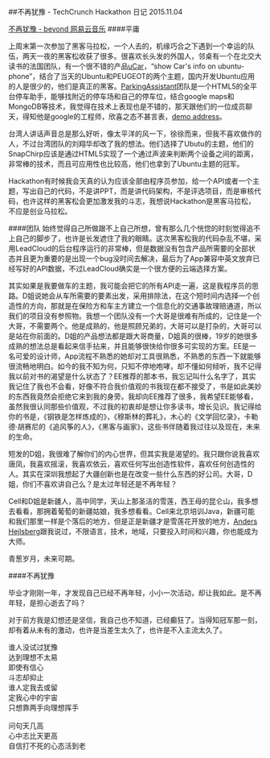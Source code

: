 ##不再犹豫 - TechCrunch Hackathon 日记
2015.11.04

[不再犹豫 - beyond 网易云音乐](http://music.163.com/#/m/song?id=347597)
####平庸

上周末第一次参加了黑客马拉松，一个人去的，机缘巧合之下遇到一个幸运的队伍，两天一夜的黑客松收获了很多。很喜欢长头发的外国人，邻桌有一个在北交大读书的法国团队，有一个很不错的产品[uCar](https://gitcafe.com/BinLi/uCar)，“show Car's info on ubuntu-phone”，结合了当天的Ubuntu和PEUGEOT的两个主题，国内开发Ubuntu应用的人是很少的，他们是真正的黑客。[ParkingAssistant](https://gitcafe.com/NextInnovationLab/ParkingAssistant)团队是一个HTML5的全平台停车助手，能够找附近的停车场和自己的停车位，结合google maps和MongoDB等技术，我觉得在技术上表现也是不错的，那天跟他们的一位成员聊天，得知他是google的工程师，欣喜之态不甚言表，[demo address](http://ashora.gitcafe.io/#/lg)。

台湾人讲话声音总是那么好听，像太平洋的风一下，徐徐而来，但我不喜欢做作的人，不过台湾团队的刘翔华却改了我的想法。他们选择了Ubutu的主题，他们的SnapChirp应该是通过HTML5实现了一个通过声波来判断两个设备之间的距离，非常棒的技术，而且可应用性也比较高，他们也拿到了Ubuntu主题的冠军。

Hackathon有时候我会天真的认为应该全部由程序员参加，给一个API或者一个主题，写出自己的代码，不是讲PPT，而是讲代码架构，不是评选项目，而是审核代码，也许这样的黑客松会更加激发我的斗志，我想说Hackathon是黑客马拉松，不应是创业马拉松。


####团队
始终觉得自己所做跟不上自己所想，曾有那么几个恍惚的时刻觉得追不上自己的脚步了，也许是长发遮住了我的眼睛。这次黑客松我的代码杂乱不堪，采用LeadCloud的后台程序运行的非常棒，但是数据没有包含产品所需要的全部状态并且更为重要的是出现一个bug没时间去解决，最后为了App兼容中英文放弃已经写好的API数据，不过LeadCloud确实是一个很方便的云端选择方案。

其实如果是我要做车的主题，我可能会把它的所有API走一遍，这是我程序员的思路。D姐说她会从车所需要的要素出发，采用排除法，在这个短时间内选择一个创造性的方向，那就是在保险方和车主方建立一个信息化的交通事故理赔通道，所以我们的项目没有参照物。我想一个团队没有一个大哥是很难有所成的，记住是一个大哥，不需要两个。他是成熟的，他是照顾兄弟的，大哥可以是打杂的，大哥可以是站在你前面的。D姐的产品想法都是跟大哥商量，D姐真的很棒，19岁的她很多成熟的想法总是看起来信手拈来，并且能够很快给你很多可实现的方案。EE是一名可爱的设计师，App流程不熟悉的她却对工具很熟悉，不熟悉的东西一下就能够很流畅地明白。如今的我不知为何，只知不停地咆哮，却不懂如何倾听，我不记得我以前对书的渴望是什么状态了？EE推荐的那本书，我忘记叫什么名字了，其实我记住了我也不会看，好像不符合我价值观的书我现在都不接受了，书是如此美妙的东西我竟然会拒绝它来到我的身旁。我却向EE推荐了很多，我希望EE能够看，虽然我很认同那些价值观，不过我的初衷却是想让你多读书，增长见识。我记得给你的书是，《钢铁是怎样炼成的》，《穆斯林的葬礼》，木心的《文学回忆录》，卡勒德·胡赛尼的《追风筝的人》，《黑客与画家》，这些书伴随着我过往以及现在，未来的生命。

短发的D姐，我很难了解你们的内心世界，但其实我是渴望的。我只跟你说我喜欢唐凤，我喜欢摇滚，我喜欢依云，喜欢任何写出创造性软件，喜欢任何创造性的人。其实在深圳我想起了大疆创新也是在改变一些什么东西的好公司。大哥，D姐，你们不喜欢讲自己么？是太过年轻还是不再年轻？

Cell和D姐是新疆人，高中同学，天山上那圣洁的雪莲，西王母的昆仑山，我多想去看看，那拥着葡萄的新疆姑娘，我多想看看。Cell来北京培训Java，新疆可能和我们那里一样是个落后的地方，但是正是新疆才是雪莲花开放的地方，[Anders Hejlsberg](https://en.wikipedia.org/wiki/Anders_Hejlsberg)跟我说过，不限语言，技术，地域，只要投入时间和兴趣，你也能成为大师。

青葱岁月，未来可期。



####不再犹豫

毕业才刚刚一年，才发现自己已经不再年轻，小小一次活动，却让我如此。是不再年轻，是担心逝去了吗？

对于前方我是幻想还是坚信，我自己也不知道，已经癫狂了。当得知冠军那一刻，却有着从未有的激动，也许是当差生太久了，也许是不入主流太久了。

<pre>
谁人没试过犹豫
达到理想不太易
即使有信心
斗志却抑止
谁人定我去或留
定我心中的宇宙
只想靠两手向理想挥手
 
问句天几高
心中志比天更高
自信打不死的心态活到老
</pre>

























